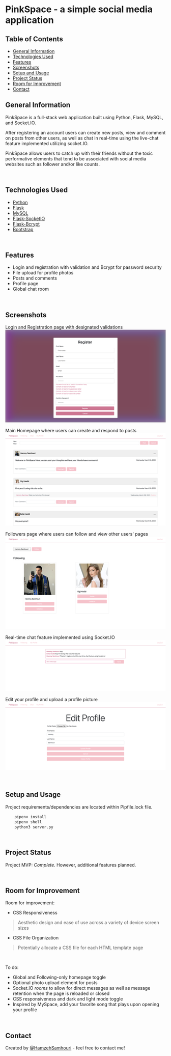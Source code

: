# PinkSpace - a simple social media application
<!-- > Live demo [_here_](https://www.example.com). -->

## Table of Contents
* [General Information](#general-information)
* [Technologies Used](#technologies-used)
* [Features](#features)
* [Screenshots](#screenshots)
* [Setup and Usage](#setup-and-usage)
* [Project Status](#project-status)
* [Room for Improvement](#room-for-improvement)
* [Contact](#contact)

## General Information
PinkSpace is a full-stack web application built using Python, Flask, MySQL, and Socket.IO. 

After registering an account users can create new posts, view and comment on posts from other users, as well as chat in real-time using the live-chat feature implemented utilizing socket.IO.

PinkSpace allows users to catch up with their friends without the toxic performative elements that tend to be associated with social media websites such as follower and/or like counts.

<br>




## Technologies Used
* [Python](https://www.python.org/)
* [Flask](https://flask.palletsprojects.com/en/2.2.x/)
* [MySQL](https://www.mysql.com/)
* [Flask-SocketIO](https://flask-socketio.readthedocs.io/en/latest/)
* [Flask-Bcrypt](https://flask-bcrypt.readthedocs.io/en/1.0.1/)
* [Bootstrap](https://getbootstrap.com/)


<br>


## Features
- Login and registration with validation and Bcrypt for password security
- File upload for profile photos
- Posts and comments
- Profile page
- Global chat room

<br>


## Screenshots
Login and Registration page with designated validations 
![Login and Registration](./site_images/LoginandReg.png)

Main Homepage where users can create and respond to posts
![Homepage](./site_images/Homepage.png)

Followers page where users can follow and view other users' pages
![Followers](./site_images/Followers.png)

Real-time chat feature implemented using Socket.IO
![Chat](./site_images/Chat.png)

Edit your profile and upload a profile picture
![Edit Profile](./site_images/EditProfile.png)

<br>


## Setup and Usage
Project requirements/dependencies are located within Pipfile.lock file. 

        pipenv install 
        pipenv shell
        python3 server.py

<br>


## Project Status
Project MVP: _Complete_. However, additional features planned.

<br>

## Room for Improvement

Room for improvement:
- CSS Responsiveness
> Aesthetic design and ease of use across a variety of device screen sizes 
- CSS File Organization
> Potentially allocate a CSS file for each HTML template page
<br>


To do:
- Global and Following-only homepage toggle
- Optional photo upload element for posts
- Socket.IO _rooms_ to allow for direct messages as well as message retention when the page is reloaded or closed
- CSS responsiveness and dark and light mode toggle
- Inspired by MySpace, add your favorite song that plays upon opening your profile

<br>

## Contact
Created by [@HamzehSamhouri](https://www.linkedin.com/in/hamzehsamhouri/) - feel free to contact me!
